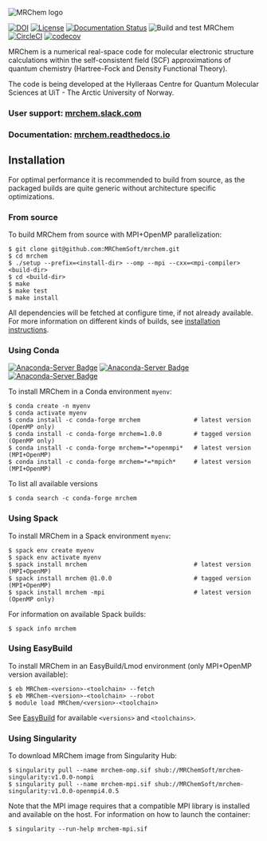 ![MRChem logo](https://github.com/MRChemSoft/mrchem/raw/master/doc/gfx/logo_full.png)

[![DOI](https://zenodo.org/badge/DOI/10.5281/zenodo.3606658.svg)](https://doi.org/10.5281/zenodo.3606658)
[![License](https://img.shields.io/badge/license-%20LGPLv3-blue.svg)](../master/LICENSE)
[![Documentation Status](https://readthedocs.org/projects/mrchem/badge/?version=latest)](http://mrchem.readthedocs.io/en/latest/?badge=latest)
![Build and test MRChem](https://github.com/MRChemSoft/mrchem/workflows/Build%20and%20test%20MRChem/badge.svg)
[![CircleCI](https://circleci.com/gh/MRChemSoft/mrchem/tree/master.svg?style=svg)](https://circleci.com/gh/MRChemSoft/mrchem/tree/master)
[![codecov](https://codecov.io/gh/MRChemSoft/mrchem/branch/master/graph/badge.svg)](https://codecov.io/gh/MRChemSoft/mrchem)

MRChem is a numerical real-space code for molecular electronic structure
calculations within the self-consistent field (SCF) approximations of quantum
chemistry (Hartree-Fock and Density Functional Theory).

The code is being developed at the Hylleraas Centre for Quantum Molecular
Sciences at UiT - The Arctic University of Norway.

### User support: [mrchem.slack.com](https://join.slack.com/t/mrchem/shared_invite/enQtNTI3MjMzNjM0NTk0LWNkODZjNTMwYmM4NmRmODExMjQzMDc3NThlMzNmNmIyNWQwM2YwOGY0OWY4NmNmNzE4ZmM2NzgxYzUzNDg3NDM)
### Documentation: [mrchem.readthedocs.io](http://mrchem.readthedocs.io)


## Installation

For optimal performance it is recommended to build from source, as the packaged
builds are quite generic without architecture specific optimizations.


### From source

To build MRChem from source with MPI+OpenMP parallelization:

    $ git clone git@github.com:MRChemSoft/mrchem.git
    $ cd mrchem
    $ ./setup --prefix=<install-dir> --omp --mpi --cxx=<mpi-compiler> <build-dir>
    $ cd <build-dir>
    $ make
    $ make test
    $ make install

All dependencies will be fetched at configure time, if not already available.
For more information on different kinds of builds, see
[installation instructions](http://mrchem.readthedocs.io/en/latest/installation.html).


### Using Conda

[![Anaconda-Server Badge](https://anaconda.org/conda-forge/mrchem/badges/version.svg)](https://anaconda.org/conda-forge/mrchem)
[![Anaconda-Server Badge](https://anaconda.org/conda-forge/mrchem/badges/latest_release_date.svg)](https://anaconda.org/conda-forge/mrchem)
[![Anaconda-Server Badge](https://anaconda.org/conda-forge/mrchem/badges/downloads.svg)](https://anaconda.org/conda-forge/mrchem)

To install MRChem in a Conda environment `myenv`:

    $ conda create -n myenv
    $ conda activate myenv
    $ conda install -c conda-forge mrchem               # latest version (OpenMP only)
    $ conda install -c conda-forge mrchem=1.0.0         # tagged version (OpenMP only)
    $ conda install -c conda-forge mrchem=*=*openmpi*   # latest version (MPI+OpenMP)
    $ conda install -c conda-forge mrchem=*=*mpich*     # latest version (MPI+OpenMP)

To list all available versions

    $ conda search -c conda-forge mrchem


### Using Spack

To install MRChem in a Spack environment `myenv`:

    $ spack env create myenv
    $ spack env activate myenv
    $ spack install mrchem                              # latest version (MPI+OpenMP)
    $ spack install mrchem @1.0.0                       # tagged version (MPI+OpenMP)
    $ spack install mrchem -mpi                         # latest version (OpenMP only)

For information on available Spack builds:

    $ spack info mrchem


### Using EasyBuild

To install MRChem in an EasyBuild/Lmod environment (only MPI+OpenMP version
available):

    $ eb MRChem-<version>-<toolchain> --fetch
    $ eb MRChem-<version>-<toolchain> --robot
    $ module load MRChem/<version>-<toolchain>

See
[EasyBuild](https://github.com/easybuilders/easybuild-easyconfigs/tree/develop/easybuild/easyconfigs/m/MRChem)
for available `<versions>` and `<toolchains>`.


### Using Singularity

To download MRChem image from Singularity Hub:

    $ singularity pull --name mrchem-omp.sif shub://MRChemSoft/mrchem-singularity:v1.0.0-nompi
    $ singularity pull --name mrchem-mpi.sif shub://MRChemSoft/mrchem-singularity:v1.0.0-openmpi4.0.5

Note that the MPI image requires that a compatible MPI library is installed and
available on the host. For information on how to launch the container:

    $ singularity --run-help mrchem-mpi.sif

